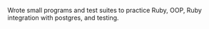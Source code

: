 Wrote small programs and test suites to practice Ruby, OOP, Ruby integration with postgres, and testing.
